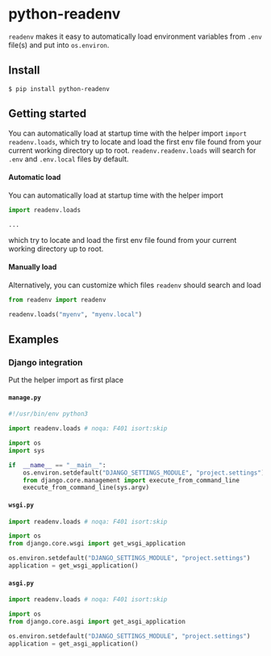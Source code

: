 # python-readenv

`readenv` makes it easy to automatically load environment variables from `.env` file(s) and put into `os.environ`.

## Install

```shell
$ pip install python-readenv
```

## Getting started

You can automatically load at startup time with the helper import `import readenv.loads`,
which try to locate and load the first env file found from your current working directory up to
root.
`readenv.readenv.loads` will search for `.env` and `.env.local` files by default.

#### Automatic load

You can automatically load at startup time with the helper import 

```python
import readenv.loads

...
```

which try to locate and load the first env file found from your current working directory up to
root.

#### Manually load

Alternatively, you can customize which files `readenv` should search and load

```python
from readenv import readenv

readenv.loads("myenv", "myenv.local")
```

## Examples

### Django integration

Put the helper import as first place

#### `manage.py`

```python
#!/usr/bin/env python3

import readenv.loads # noqa: F401 isort:skip

import os
import sys

if  __name__ == "__main__":
    os.environ.setdefault("DJANGO_SETTINGS_MODULE", "project.settings")
    from django.core.management import execute_from_command_line
    execute_from_command_line(sys.argv)
```

#### `wsgi.py`

```python
import readenv.loads # noqa: F401 isort:skip

import os
from django.core.wsgi import get_wsgi_application

os.environ.setdefault("DJANGO_SETTINGS_MODULE", "project.settings")
application = get_wsgi_application()
```

#### `asgi.py`

```python
import readenv.loads # noqa: F401 isort:skip

import os
from django.core.asgi import get_asgi_application

os.environ.setdefault("DJANGO_SETTINGS_MODULE", "project.settings")
application = get_asgi_application()
```
